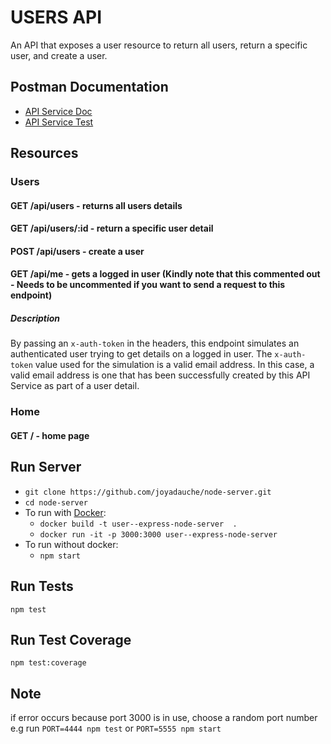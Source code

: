 # USERS API
An API that exposes a user resource to return all users, return a specific user, and create a user.

## Postman Documentation
- [API Service Doc](https://documenter.getpostman.com/view/1407713/TzecB4tR)
- [API Service Test](https://www.getpostman.com/collections/eedab6b8123ccf83b7d7)

## Resources
### Users
#### GET /api/users - returns all users details
#### GET /api/users/:id - return a specific user detail
#### POST /api/users - create a user
#### GET /api/me - gets a logged in user (Kindly note that this commented out - Needs to be uncommented if you want to send a request to this endpoint)
##### Description
By passing an `x-auth-token` in the headers, this endpoint simulates an authenticated user trying to get details on a logged in user.
The `x-auth-token` value used for the simulation is a valid email address. In this case, a valid email address is one that has been successfully created by this API Service as part of a user detail.

### Home
#### GET / - home page

## Run Server
- `git clone https://github.com/joyadauche/node-server.git`
- `cd node-server`
- To run with [Docker](https://docs.docker.com/get-docker/):
    - `docker build -t user--express-node-server  .`     
    - `docker run -it -p 3000:3000 user--express-node-server `
- To run without docker:
    - `npm start`

## Run Tests
`npm test`

## Run Test Coverage
`npm test:coverage`

## Note
if error occurs because port 3000 is in use, choose a random port number e.g run `PORT=4444 npm test` or `PORT=5555 npm start`